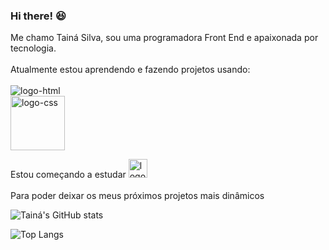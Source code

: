 ### Hi there! 😆

Me chamo Tainá Silva, sou uma programadora Front End e apaixonada por tecnologia. 
<br>
<br>
Atualmente estou aprendendo e fazendo projetos usando:
<br>
<br>
<img src="https://img.shields.io/badge/HTML5-E34F26?style=for-the-badge&logo=html5&logoColor=white" alt="logo-html" />
<br>
<img src="https://img.shields.io/badge/CSS3-1572B6?style=for-the-badge&logo=css3&logoColor=white" alt="logo-css" width=87px />
    
Estou começando a estudar <img src="https://img.shields.io/badge/JavaScript-F7DF1E?style=for-the-badge&logo=javascript&logoColor=black" alt="logo-js" height=30px/> <br>
<br>
Para poder deixar os meus próximos projetos mais dinâmicos   

![Tainá's GitHub stats](https://github-readme-stats.vercel.app/api?username=tainasilvak&theme=dark&show_icons=true)



![Top Langs](https://github-readme-stats.vercel.app/api/top-langs/?username=tainasilvak&layout=compact)
<!--

**tainasilvak/tainasilvak** is a ✨ _special_ ✨ repository because its `README.md` (this file) appears on your GitHub profile.

Here are some ideas to get you started:

- 🔭 I’m currently working on ...
- 🌱 I’m currently learning ...
- 👯 I’m looking to collaborate on ...
- 🤔 I’m looking for help with ...
- 💬 Ask me about ...
- 📫 How to reach me: ...
- 😄 Pronouns: ...
- ⚡ Fun fact: ...
-->
